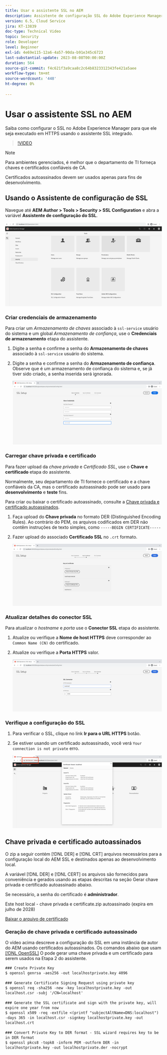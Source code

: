 ```yaml
---
title: Usar o assistente SSL no AEM
description: Assistente de configuração SSL do Adobe Experience Manager para facilitar a configuração de uma instância AEM para execução em HTTPS.
version: 6.5, Cloud Service
jira: KT-13839
doc-type: Technical Video
topic: Security
role: Developer
level: Beginner
exl-id: 4e69e115-12a6-4a57-90da-b91e345c6723
last-substantial-update: 2023-08-08T00:00:00Z
duration: 564
source-git-commit: f4c621f3a9caa8c2c64b8323312343fe421a5aee
workflow-type: tm+mt
source-wordcount: '448'
ht-degree: 0%

---
```


# Usar o assistente SSL no AEM

Saiba como configurar o SSL no Adobe Experience Manager para que ele seja executado em HTTPS usando o assistente SSL integrado.

>[!VIDEO](https://video.tv.adobe.com/v/17993?quality=12&learn=on)


>[!NOTE]
>
>Para ambientes gerenciados, é melhor que o departamento de TI forneça chaves e certificados confiáveis de CA.
>
>Certificados autoassinados devem ser usados apenas para fins de desenvolvimento.

## Usando o Assistente de configuração de SSL

Navegue até __AEM Author > Tools > Security > SSL Configuration__ e abra a variável __Assistente de configuração do SSL__.

![Assistente de configuração do SSL](assets/use-the-ssl-wizard/ssl-config-wizard.png)

### Criar credenciais de armazenamento

Para criar um _Armazenamento de chaves_ associado à `ssl-service` usuário do sistema e um global _Armazenamento de confiança_, use o __Credenciais de armazenamento__ etapa do assistente.

1. Digite a senha e confirme a senha do __Armazenamento de chaves__ associado à `ssl-service` usuário do sistema.
1. Digite a senha e confirme a senha do __Armazenamento de confiança__. Observe que é um armazenamento de confiança do sistema e, se já tiver sido criado, a senha inserida será ignorada.

   ![Configuração do SSL - Credenciais de armazenamento](assets/use-the-ssl-wizard/store-credentials.png)

### Carregar chave privada e certificado

Para fazer upload da _chave privada_ e _Certificado SSL_, use o __Chave e certificado__ etapa do assistente.

Normalmente, seu departamento de TI fornece o certificado e a chave confiáveis da CA, mas o certificado autoassinado pode ser usado para __desenvolvimento__ e __teste__ fins.

Para criar ou baixar o certificado autoassinado, consulte a [Chave privada e certificado autoassinados](#self-signed-private-key-and-certificate).

1. Faça upload do __Chave privada__ no formato DER (Distinguished Encoding Rules). Ao contrário do PEM, os arquivos codificados em DER não contêm instruções de texto simples, como `-----BEGIN CERTIFICATE-----`
1. Fazer upload do associado __Certificado SSL__ no `.crt` formato.

   ![Configuração do SSL - Chave privada e certificado](assets/use-the-ssl-wizard/privatekey-and-certificate.png)

### Atualizar detalhes do conector SSL

Para atualizar o _hostname_ e _porta_ use o __Conector SSL__ etapa do assistente.

1. Atualize ou verifique a __Nome de host HTTPS__ deve corresponder ao `Common Name (CN)` do certificado.
1. Atualize ou verifique a __Porta HTTPS__ valor.

   ![Configuração do SSL - Detalhes do conector SSL](assets/use-the-ssl-wizard/ssl-connector-details.png)

### Verifique a configuração do SSL

1. Para verificar o SSL, clique no link __Ir para o URL HTTPS__ botão.
1. Se estiver usando um certificado autoassinado, você verá `Your connection is not private` erro.

   ![Configuração do SSL - Verificar AEM em HTTPS](assets/use-the-ssl-wizard/verify-aem-over-ssl.png)

## Chave privada e certificado autoassinados

O zip a seguir contém [!DNL DER] e [!DNL CRT] arquivos necessários para a configuração local do AEM SSL e destinados apenas ao desenvolvimento local.

A variável [!DNL DER] e [!DNL CERT] os arquivos são fornecidos para conveniência e gerados usando as etapas descritas na seção Gerar chave privada e certificado autoassinado abaixo.

Se necessário, a senha do certificado é **administrador**.

Este host local - chave privada e certificate.zip autoassinado (expira em julho de 2028)

[Baixar o arquivo de certificado](assets/use-the-ssl-wizard/certificate.zip)

### Geração de chave privada e certificado autoassinado

O vídeo acima descreve a configuração do SSL em uma instância de autor do AEM usando certificados autoassinados. Os comandos abaixo que usam [[!DNL OpenSSL]](https://www.openssl.org/) O pode gerar uma chave privada e um certificado para serem usados na Etapa 2 do assistente.

```shell
### Create Private Key
$ openssl genrsa -aes256 -out localhostprivate.key 4096

### Generate Certificate Signing Request using private key
$ openssl req -sha256 -new -key localhostprivate.key -out localhost.csr -subj '/CN=localhost'

### Generate the SSL certificate and sign with the private key, will expire one year from now
$ openssl x509 -req -extfile <(printf "subjectAltName=DNS:localhost") -days 365 -in localhost.csr -signkey localhostprivate.key -out localhost.crt

### Convert Private Key to DER format - SSL wizard requires key to be in DER format
$ openssl pkcs8 -topk8 -inform PEM -outform DER -in localhostprivate.key -out localhostprivate.der -nocrypt
```
